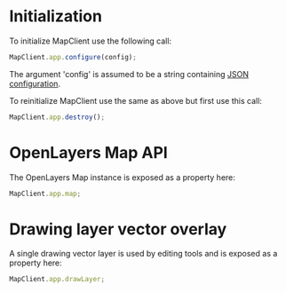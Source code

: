 
# Initialization

To initialize MapClient use the following call:

```javascript
MapClient.app.configure(config);
```

The argument 'config' is assumed to be a string containing [JSON configuration](config.md).

To reinitialize MapClient use the same as above but first use this call:

```javascript
MapClient.app.destroy();
```

# OpenLayers Map API

The OpenLayers Map instance is exposed as a property here:

```javascript
MapClient.app.map;
```

# Drawing layer vector overlay

A single drawing vector layer is used by editing tools and is exposed as a property here:

```javascript
MapClient.app.drawLayer;
```
